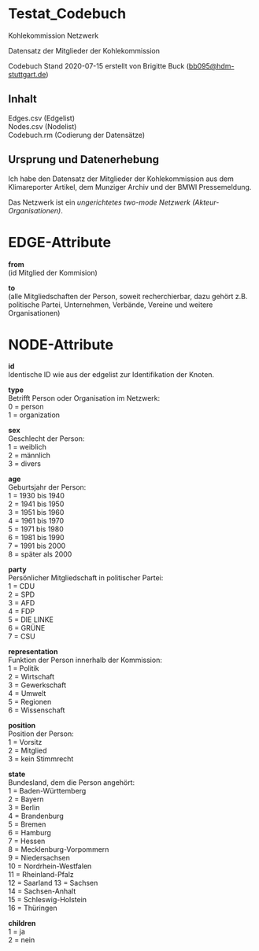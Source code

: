 # Testat_Codebuch 
Kohlekommission Netzwerk    

Datensatz der Mitglieder der Kohlekommission   

Codebuch Stand 2020-07-15 
erstellt von Brigitte Buck (bb095@hdm-stuttgart.de) 

## Inhalt 

Edges.csv (Edgelist)  
Nodes.csv (Nodelist)  
Codebuch.rm (Codierung der Datensätze)  

## Ursprung und Datenerhebung 
Ich habe den Datensatz der Mitglieder der Kohlekommission aus dem Klimareporter Artikel, dem Munziger Archiv und der BMWI Pressemeldung.   

Das Netzwerk ist ein *ungerichtetes two-mode Netzwerk (Akteur-Organisationen)*.   

# EDGE-Attribute  

**from**   
(id Mitglied der Kommision) 

**to**  
(alle Mitgliedschaften der Person, soweit recherchierbar, dazu gehört z.B. politische Partei, Unternehmen, Verbände, Vereine und weitere Organisationen)  

# NODE-Attribute  

**id**  
Identische ID wie aus der edgelist zur Identifikation der Knoten.   

**type**  
Betrifft Person oder Organisation im Netzwerk:  
0 = person   
1 = organization  

**sex**   
Geschlecht der Person:   
1 = weiblich  
2 = männlich  
3 = divers  

**age**         
Geburtsjahr der Person:             
1 = 1930 bis 1940     
2 = 1941 bis 1950       
3 = 1951 bis 1960     
4 = 1961 bis 1970     
5 = 1971 bis 1980         
6 = 1981 bis 1990       
7 = 1991 bis 2000     
8 = später als 2000     

**party**       
Persönlicher Mitgliedschaft in politischer Partei:       
1 = CDU   
2 = SPD   
3 = AFD   
4 = FDP   
5 = DIE LINKE     
6 = GRÜNE   
7 = CSU   

**representation**    
Funktion der Person innerhalb der Kommission:   
1 = Politik   
2 = Wirtschaft    
3 = Gewerkschaft   
4 = Umwelt    
5 = Regionen  
6 = Wissenschaft  

**position**     
Position der Person:    
1 = Vorsitz   
2 = Mitglied   
3 = kein Stimmrecht   

**state**   
Bundesland, dem die Person angehört:    
1 = Baden-Württemberg    
2 = Bayern   
3 = Berlin   
4 = Brandenburg     
5 = Bremen   
6 = Hamburg   
7 = Hessen  
8 = Mecklenburg-Vorpommern  
9 = Niedersachsen  
10 = Nordrhein-Westfalen  
11 = Rheinland-Pfalz  
12 = Saarland 
13 = Sachsen    
14 = Sachsen-Anhalt  
15 = Schleswig-Holstein   
16 = Thüringen    

**children**  
1 = ja  
2 = nein  

##  
